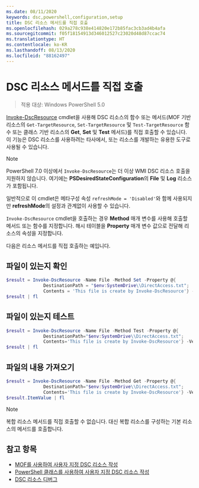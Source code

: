 ```yaml
---
ms.date: 08/11/2020
keywords: dsc,powershell,configuration,setup
title: DSC 리소스 메서드를 직접 호출
ms.openlocfilehash: 029a278c938e414820e172b85fac3cb3ad4b4afa
ms.sourcegitcommit: f05f18154913d346012527c23020d48d87ccac74
ms.translationtype: HT
ms.contentlocale: ko-KR
ms.lasthandoff: 08/13/2020
ms.locfileid: "88162497"
---
```

# <a name="calling-dsc-resource-methods-directly"></a>DSC 리소스 메서드를 직접 호출

>적용 대상: Windows PowerShell 5.0

[Invoke-DscResource](/powershell/module/PSDesiredStateConfiguration/Invoke-DscResource) cmdlet을 사용해 DSC 리소스의 함수 또는 메서드(MOF 기반 리소스의 `Get-TargetResource`, `Set-TargetResource` 및 `Test-TargetResource` 함수 또는 클래스 기반 리소스의 **Get**, **Set** 및 **Test** 메서드)를 직접 호출할 수 있습니다. 이 기능은 DSC 리소스를 사용하려는 타사에서, 또는 리소스를 개발하는 유용한 도구로 사용될 수 있습니다.

> [!NOTE]
> PowerShell 7.0 이상에서 `Invoke-DscResource`는 더 이상 WMI DSC 리소스 호출을 지원하지 않습니다. 여기에는 **PSDesiredStateConfiguration**의 **File** 및 **Log** 리소스가 포함됩니다.

일반적으로 이 cmdlet은 메타구성 속성 `refreshMode = 'Disabled'`와 함께 사용되지만 **refreshMode**의 설정과 관계없이 사용할 수 있습니다.

`Invoke-DscResource` cmdlet을 호출하는 경우 **Method** 매개 변수를 사용해 호출할 메서드 또는 함수를 지정합니다. 해시 테이블을 **Property** 매개 변수 값으로 전달해 리소스의 속성을 지정합니다.

다음은 리소스 메서드를 직접 호출하는 예입니다.

## <a name="ensure-a-file-is-present"></a>파일이 있는지 확인

```powershell
$result = Invoke-DscResource -Name File -Method Set -Property @{
              DestinationPath = "$env:SystemDrive\\DirectAccess.txt";
              Contents = 'This file is create by Invoke-DscResource'} -Verbose
$result | fl
```

## <a name="test-that-a-file-is-present"></a>파일이 있는지 테스트

```powershell
$result = Invoke-DscResource -Name File -Method Test -Property @{
              DestinationPath="$env:SystemDrive\\DirectAccess.txt";
              Contents='This file is create by Invoke-DscResource'} -Verbose
$result | fl
```

## <a name="get-the-contents-of-file"></a>파일의 내용 가져오기

```powershell
$result = Invoke-DscResource -Name File -Method Get -Property @{
              DestinationPath="$env:SystemDrive\\DirectAccess.txt";
              Contents='This file is create by Invoke-DscResource'} -Verbose
$result.ItemValue | fl
```

>[!NOTE]
> 복합 리소스 메서드를 직접 호출할 수 없습니다. 대신 복합 리소스를 구성하는 기본 리소스의 메서드를 호출합니다.

## <a name="see-also"></a>참고 항목

- [MOF를 사용하여 사용자 지정 DSC 리소스 작성](../resources/authoringResourceMOF.md)
- [PowerShell 클래스를 사용하여 사용자 지정 DSC 리소스 작성](../resources/authoringResourceClass.md)
- [DSC 리소스 디버그](../troubleshooting/debugResource.md)
